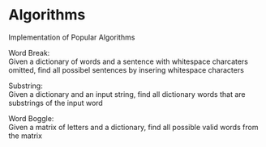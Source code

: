 # Algorithms
Implementation of Popular Algorithms

Word Break:                                                                                                                    
Given a dictionary of words and a sentence with whitespace charcaters omitted, find all possibel sentences by insering whitespace characters

Substring:                                                                                                                     
Given a dictionary and an input string, find all dictionary words that are substrings of the input word

Word Boggle:                                                                                                                     
Given a matrix of letters and a dictionary, find all possible valid words from the matrix


